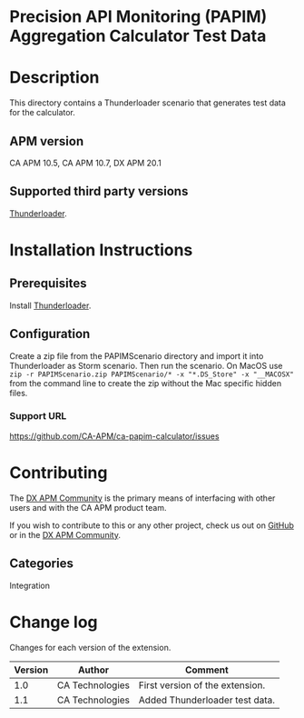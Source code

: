 # Precision API Monitoring (PAPIM) Aggregation Calculator Test Data

# Description
This directory contains a Thunderloader scenario that generates test data for the calculator.

## APM version
CA APM 10.5, CA APM 10.7, DX APM 20.1

## Supported third party versions
[Thunderloader](https://cawiki.ca.com/display/SASWAT/Thunder+Loader).

# Installation Instructions

## Prerequisites
Install [Thunderloader](https://cawiki.ca.com/display/SASWAT/Thunder+Loader).

## Configuration
Create a zip file from the PAPIMScenario directory and import it into Thunderloader as Storm scenario. Then run the scenario.
On MacOS use `zip -r PAPIMScenario.zip PAPIMScenario/* -x "*.DS_Store" -x "__MACOSX"` from the command line to create the zip without the Mac specific hidden files.

### Support URL
https://github.com/CA-APM/ca-papim-calculator/issues

# Contributing
The [DX APM Community](https://community.broadcom.com/enterprisesoftware/communities/communityhomeblogs?CommunityKey=be08e336-5d32-4176-96fe-a778ffe72115) is the primary means of interfacing with other users and with the CA APM product team.

If you wish to contribute to this or any other project, check us out on [GitHub](https://github.com/CA-APM) or in the [DX APM Community](https://community.broadcom.com/enterprisesoftware/communities/communityhomeblogs?CommunityKey=be08e336-5d32-4176-96fe-a778ffe72115).

## Categories
Integration


# Change log
Changes for each version of the extension.

Version | Author | Comment
--------|--------|--------
1.0 | CA Technologies | First version of the extension.
1.1 | CA Technologies | Added Thunderloader test data.
